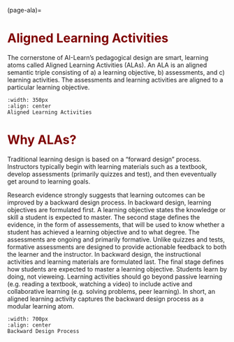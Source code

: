 (page-ala)=
# <font color="maroon">Aligned Learning Activities</font>

The cornerstone of AI-Learn’s pedagogical design are smart, learning atoms called Aligned Learning Activities (ALAs). An ALA is an aligned semantic triple consisting of a) a learning objective, b) assessments, and c) learning activities. The assessments and learning activities are aligned to a particular learning objective.

```{figure} /images/ala.png
:width: 350px
:align: center
Aligned Learning Activities
```

# <font color="maroon">Why ALAs?</font>

Traditional learning design is based on a “forward design” process. Instructors typically begin with learning materials such as a textbook, develop assessments (primarily quizzes and test), and then eveventually get around to learning goals. 

Research evidence strongly suggests that learning outcomes can be improved by a backward design process. In backward design, learning objectives are formulated first. A learning objective states the knowledge or skill a student is expected to master. The second stage defines the evidence, in the form of assessements, that will be used to know whether a student has achieved a learning objective and to what degree. The assessments are ongoing and primarily formative. Unlike quizzes and tests, formative assessments are designed to provide actionable feedback to both the learner and the instructor. In backward design, the instructional activities and learning materials are formulated last. The final stage defines how students are expected to master a learning objective. Students learn by doing, not vieweing. Learning activities should go beyond passive learning (e.g. reading a textbook, watching a video) to include active and collaborative learning (e.g. solving problems, peer learning). In short, an aligned learning activity captures the backward design process as a modular learning atom.

```{figure} /images/backwarddesign.png
:width: 700px
:align: center
Backward Design Process
```